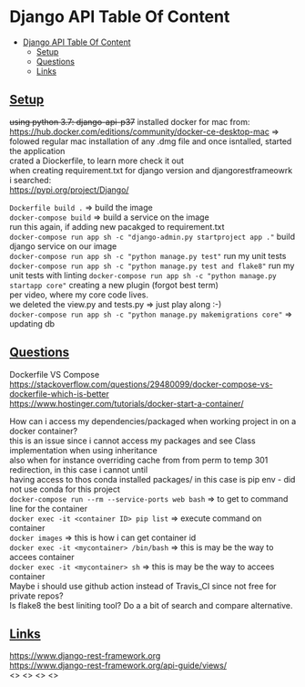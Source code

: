 # Django API Table Of Content

- [Django API Table Of Content](#django-api-table-of-content)
  - [Setup](#setup)
  - [Questions](#questions)
  - [Links](#links)

## [Setup](#django-api-table-of-content)

~~using python 3.7: django-api-p37~~
installed docker for mac from: <https://hub.docker.com/editions/community/docker-ce-desktop-mac>
  => folowed regular mac installation of any .dmg file and once isntalled, started the application  
crated a Diockerfile, to learn more check it out  
when creating requirement.txt for django version and djangorestframeowrk i searched:  
  <https://pypi.org/project/Django/>  

`Dockerfile build .` => build the image  
`docker-compose build` => build a service on the image  
  run this again, if adding new pacakged to requirement.txt  
`docker-compose run app sh -c "django-admin.py startproject app ."` build django service on our image  
`docker-compose run app sh -c "python manage.py test"` run my unit tests  
`docker-compose run app sh -c "python manage.py test and flake8"` run my unit tests with linting
`docker-compose run app sh -c "python manage.py startapp core"` creating a new plugin (forgot best term)  
  per video, where my core code lives.  
  we deleted the view.py and tests.py => just play along :-)  
`docker-compose run app sh -c "python manage.py makemigrations core"` => updating db 


## [Questions](#django-api-table-of-content)

Dockerfile VS Compose  
  <https://stackoverflow.com/questions/29480099/docker-compose-vs-dockerfile-which-is-better>  
  <https://www.hostinger.com/tutorials/docker-start-a-container/>  

How can i access my dependencies/packaged when working project in on a docker container?  
  this is an issue since i cannot access my packages and see Class implementation when using inheritance  
  also when for instance overriding cache from from perm to temp 301 redirection, in this case i cannot until  
    having access to thos conda installed packages/ in this case is pip env - did not use conda for this project  
  `docker-compose run --rm --service-ports web bash` => to get to command line for the container  
  `docker exec -it <container ID> pip list` => execute command on container  
  `docker images` => this is how i can get container id  
  `docker exec -it <mycontainer> /bin/bash` => this is may be the way to accees container  
  `docker exec -it <mycontainer> sh` => this is may be the way to accees container  
Maybe i should use github action instead of Travis_CI since not free for private repos?  
Is flake8 the best liniting tool? Do a a bit of search and compare alternative.  

## [Links](#django-api-table-of-content)

 <https://www.django-rest-framework.org>  
<https://www.django-rest-framework.org/api-guide/views/>  
<>
<>
<>
<>